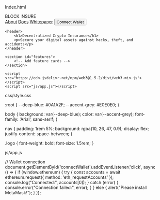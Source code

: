Index.html

<!DOCTYPE html>
<html lang="en">
<head>
    <meta charset="UTF-8">
    <meta name="viewport" content="width=device-width, initial-scale=1.0">
    <title>Block Insure - Crypto Insurance Protocol</title>
    <link rel="stylesheet" href="css/style.css">
</head>
<body>
    <nav>
        <div class="logo">BLOCK INSURE</div>
        <div class="nav-links">
            <a href="#about">About</a>
            <a href="docs.html">Docs</a>
            <a href="whitepaper.html">Whitepaper</a>
            <button id="connectWallet">Connect Wallet</button>
        </div>
    </nav>

    <header>
        <h1>Decentralized Crypto Insurance</h1>
        <p>Secure your digital assets against hacks, theft, and accidents</p>
    </header>

    <section id="features">
        <!-- Add feature cards -->
    </section>

    <script src="https://cdn.jsdelivr.net/npm/web3@1.5.2/dist/web3.min.js"></script>
    <script src="js/app.js"></script>
</body>
</html>

css/style.css

:root {
    --deep-blue: #0A1A2F;
    --accent-grey: #E0E0E0;
}

body {
    background: var(--deep-blue);
    color: var(--accent-grey);
    font-family: 'Arial', sans-serif;
}

nav {
    padding: 1rem 5%;
    background: rgba(10, 26, 47, 0.9);
    display: flex;
    justify-content: space-between;
}

.logo {
    font-weight: bold;
    font-size: 1.5rem;
}

js/app.js

// Wallet connection
document.getElementById('connectWallet').addEventListener('click', async () => {
    if (window.ethereum) {
        try {
            const accounts = await ethereum.request({ method: 'eth_requestAccounts' });
            console.log("Connected:", accounts[0]);
        } catch (error) {
            console.error("Connection failed:", error);
        }
    } else {
        alert("Please install MetaMask!");
    }
});
